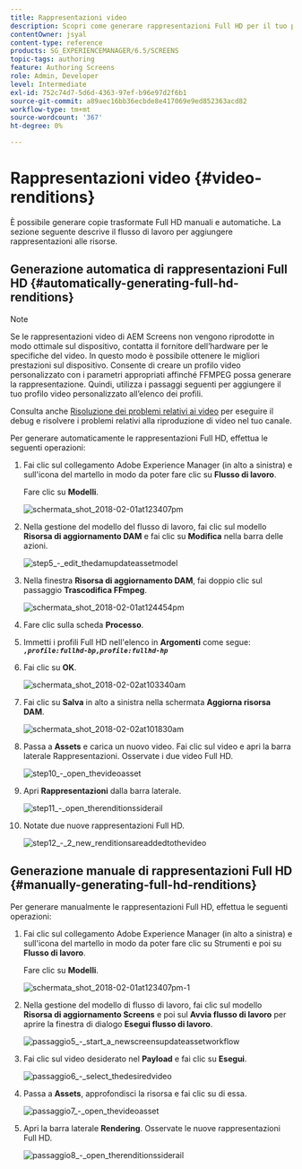 ```yaml
---
title: Rappresentazioni video
description: Scopri come generare rappresentazioni Full HD per il tuo progetto AEM Screens.
contentOwner: jsyal
content-type: reference
products: SG_EXPERIENCEMANAGER/6.5/SCREENS
topic-tags: authoring
feature: Authoring Screens
role: Admin, Developer
level: Intermediate
exl-id: 752c74d7-5d6d-4363-97ef-b96e97d2f6b1
source-git-commit: a89aec16bb36ecbde8e417069e9ed852363acd82
workflow-type: tm+mt
source-wordcount: '367'
ht-degree: 0%

---
```


# Rappresentazioni video {#video-renditions}

È possibile generare copie trasformate Full HD manuali e automatiche. La sezione seguente descrive il flusso di lavoro per aggiungere rappresentazioni alle risorse.

## Generazione automatica di rappresentazioni Full HD {#automatically-generating-full-hd-renditions}

>[!NOTE]
>
>Se le rappresentazioni video di AEM Screens non vengono riprodotte in modo ottimale sul dispositivo, contatta il fornitore dell’hardware per le specifiche del video. In questo modo è possibile ottenere le migliori prestazioni sul dispositivo. Consente di creare un profilo video personalizzato con i parametri appropriati affinché FFMPEG possa generare la rappresentazione. Quindi, utilizza i passaggi seguenti per aggiungere il tuo profilo video personalizzato all’elenco dei profili.
>
>Consulta anche [Risoluzione dei problemi relativi ai video](troubleshoot-videos.md) per eseguire il debug e risolvere i problemi relativi alla riproduzione di video nel tuo canale.

Per generare automaticamente le rappresentazioni Full HD, effettua le seguenti operazioni:

1. Fai clic sul collegamento Adobe Experience Manager (in alto a sinistra) e sull&#39;icona del martello in modo da poter fare clic su **Flusso di lavoro**.

   Fare clic su **Modelli**.

   ![schermata_shot_2018-02-01at123407pm](assets/screen_shot_2018-02-01at123407pm.png)

1. Nella gestione del modello del flusso di lavoro, fai clic sul modello **Risorsa di aggiornamento DAM** e fai clic su **Modifica** nella barra delle azioni.

   ![step5_-_edit_thedamupdateassetmodel](assets/step5_-_edit_thedamupdateassetmodel.png)

1. Nella finestra **Risorsa di aggiornamento DAM**, fai doppio clic sul passaggio **Trascodifica FFmpeg**.

   ![schermata_shot_2018-02-01at124454pm](assets/screen_shot_2018-02-01at124454pm.png)

1. Fare clic sulla scheda **Processo**.
1. Immetti i profili Full HD nell&#39;elenco in **Argomenti** come segue:
   ***`,profile:fullhd-bp,profile:fullhd-hp`***
1. Fai clic su **OK**.

   ![schermata_shot_2018-02-02at103340am](assets/screen_shot_2018-02-02at103340am.png)

1. Fai clic su **Salva** in alto a sinistra nella schermata **Aggiorna risorsa DAM**.

   ![schermata_shot_2018-02-02at101830am](assets/screen_shot_2018-02-02at101830am.png)

1. Passa a **Assets** e carica un nuovo video. Fai clic sul video e apri la barra laterale Rappresentazioni. Osservate i due video Full HD.

   ![step10_-_open_thevideoasset](assets/step10_-_open_thevideoasset.png)

1. Apri **Rappresentazioni** dalla barra laterale.

   ![step11_-_open_therenditionssiderail](assets/step11_-_open_therenditionssiderail.png)

1. Notate due nuove rappresentazioni Full HD.

   ![step12_-_2_new_renditionsareaddedtothevideo](assets/step12_-_2_new_renditionsareaddedtothevideo.png)

## Generazione manuale di rappresentazioni Full HD {#manually-generating-full-hd-renditions}

Per generare manualmente le rappresentazioni Full HD, effettua le seguenti operazioni:

1. Fai clic sul collegamento Adobe Experience Manager (in alto a sinistra) e sull&#39;icona del martello in modo da poter fare clic su Strumenti e poi su **Flusso di lavoro**.

   Fare clic su **Modelli**.

   ![schermata_shot_2018-02-01at123407pm-1](assets/screen_shot_2018-02-01at123407pm-1.png)

1. Nella gestione del modello di flusso di lavoro, fai clic sul modello **Risorsa di aggiornamento Screens** e poi sul **Avvia flusso di lavoro** per aprire la finestra di dialogo **Esegui flusso di lavoro**.

   ![passaggio5_-_start_a_newscreensupdateassetworkflow](assets/step5_-_start_a_newscreensupdateassetworkflow.png)

1. Fai clic sul video desiderato nel **Payload** e fai clic su **Esegui**.

   ![passaggio6_-_select_thedesiredvideo](assets/step6_-_select_thedesiredvideo.png)

1. Passa a **Assets**, approfondisci la risorsa e fai clic su di essa.

   ![passaggio7_-_open_thevideoasset](assets/step7_-_open_thevideoasset.png)

1. Apri la barra laterale **Rendering**. Osservate le nuove rappresentazioni Full HD.

   ![passaggio8_-_open_therenditionssiderail](assets/step8_-_open_therenditionssiderail.png)
